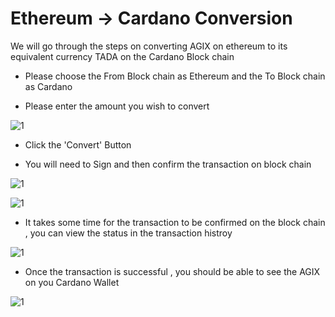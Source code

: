 # Ethereum -> Cardano Conversion

We will go through the steps on converting AGIX on ethereum to its equivalent currency TADA on the Cardano Block chain

* Please choose the From Block chain as Ethereum and the To Block chain as Cardano

* Please enter the amount you wish to convert

![1](/assets/images/products/Bridge/eth-cardano.png)

* Click the 'Convert' Button



* You will need to Sign and then confirm the transaction on block chain 

![1](/assets/images/products/Bridge/signature-request.png)

![1](/assets/images/products/Bridge/confirm-transaction.png)


* It takes some time for the transaction to be confirmed on the block chain  , you can view the status in the transaction histroy 


![1](/assets/images/products/Bridge/transaction-history.png)


* Once the transaction is successful , you should be able to see the AGIX on you Cardano Wallet  

![1](/assets/images/products/Bridge/transaction-successful.png)